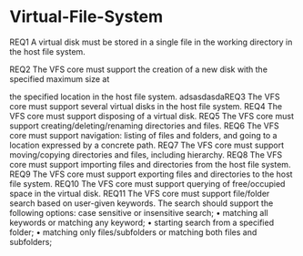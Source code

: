 # Virtual-File-System
REQ1 A virtual disk must be stored in a single file in the working directory in the host file system.

REQ2 The VFS core must support the creation of a new disk with the specified maximum size at

the specified location in the host file system.
adsasdasdaREQ3 The VFS core must support several virtual disks in the host file system.
REQ4 The VFS core must support disposing of a virtual disk.
REQ5 The VFS core must support creating/deleting/renaming directories and files.
REQ6 The VFS core must support navigation: listing of files and folders, and going to a location expressed by a concrete path.
REQ7 The VFS core must support moving/copying directories and files, including hierarchy.
REQ8 The VFS core must support importing files and directories from the host file system.
REQ9 The VFS core must support exporting files and directories to the host file system.
REQ10 The VFS core must support querying of free/occupied space in the virtual disk.
REQ11 The VFS core must support file/folder search based on user-given keywords. The search should support the following options:
  case sensitive or insensitive search;
  • matching all keywords or matching any keyword;
  • starting search from a specified folder;
  • matching only files/subfolders or matching both files and subfolders;
